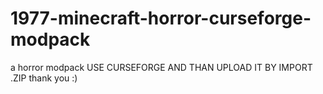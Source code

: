 # 1977-minecraft-horror-curseforge-modpack
a horror modpack
USE CURSEFORGE AND THAN UPLOAD IT BY IMPORT .ZIP thank you :)
